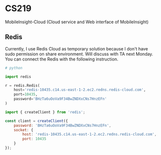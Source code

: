 # CS219

MobileInsight-Cloud (Cloud service and Web interface of MobileInsight)

## Redis

Currently, I use Redis Cloud as temporary solution because I don't have sudo permission on share environment. Will discuss with TA next Monday. You can connect the Redis with the following instruction.

```python
# python

import redis

r = redis.Redis(
    host='redis-10435.c14.us-east-1-2.ec2.redns.redis-cloud.com',
    port=10435,
    password='BHzTa6uOoVa9F34BwZNDXxCNs7HnzEFn'
)
```

```js
import { createClient } from 'redis';

const client = createClient({
    password: 'BHzTa6uOoVa9F34BwZNDXxCNs7HnzEFn',
    socket: {
        host: 'redis-10435.c14.us-east-1-2.ec2.redns.redis-cloud.com',
        port: 10435
    }
});
```

